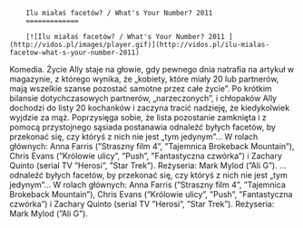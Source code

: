 
        Ilu miałaś facetów? / What's Your Number? 2011 
        =============
        
        [![Ilu miałaś facetów? / What's Your Number? 2011 ](http://vidos.pl/images/player.gif)](http://vidos.pl/ilu-mialas-facetow-what-s-your-number-2011)
        
        
 Komedia. Życie Ally staje na głowie, gdy pewnego dnia natrafia na artykuł w magazynie, z którego wynika, że „kobiety, które miały 20 lub  partnerów, mają wszelkie szanse pozostać samotne przez całe życie”. Po krótkim bilansie dotychczasowych partnerów, „narzeczonych”, i chłopaków Ally dochodzi do listy 20 kochanków i zaczyna tracić nadzieję, że kiedykolwiek wyjdzie za mąż. Poprzysięga sobie, że lista pozostanie zamknięta i z pomocą przystojnego sąsiada postanawia odnaleźć byłych facetów, by przekonać się, czy któryś z nich nie jest „tym jedynym”… W rolach głównych: Anna Farris (”Straszny film 4”, ”Tajemnica Brokeback Mountain”), Chris Evans (”Królowie ulicy”, ”Push”, ”Fantastyczna czwórka”) i Zachary Quinto (serial TV ”Herosi”, ”Star Trek”). Reżyseria: Mark Mylod (”Ali G”).  ... odnaleźć byłych facetów, by przekonać się, czy któryś z nich nie jest „tym jedynym”… W rolach głównych: Anna Farris (”Straszny film 4”, ”Tajemnica Brokeback Mountain”), Chris Evans (”Królowie ulicy”, ”Push”, ”Fantastyczna czwórka”) i Zachary Quinto (serial TV ”Herosi”, ”Star Trek”). Reżyseria: Mark Mylod (”Ali G”).
    
